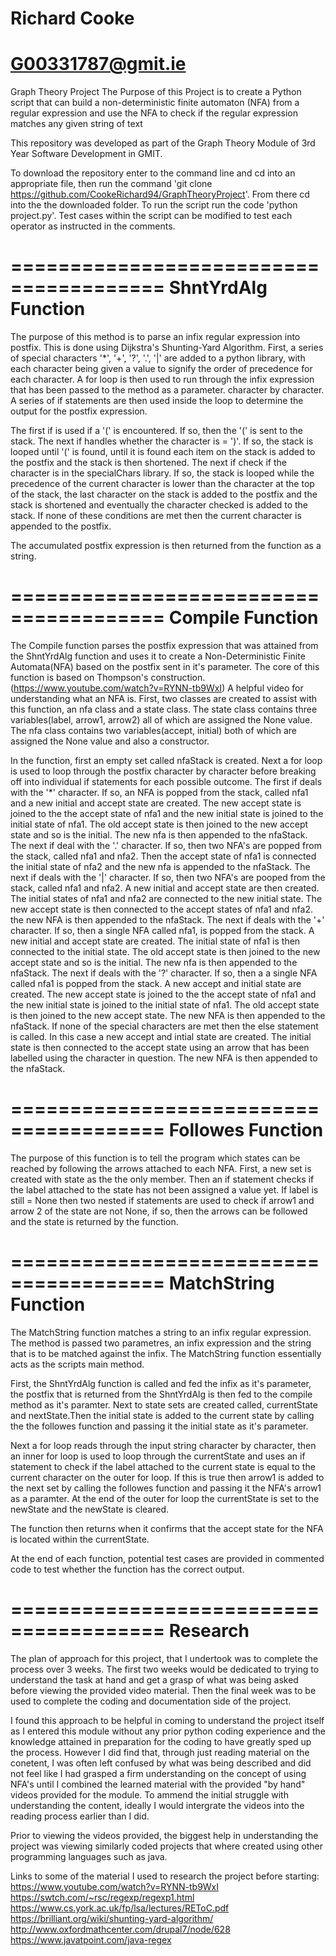 # Richard Cooke
# G00331787@gmit.ie

Graph Theory Project
The Purpose of this Project is to create a Python script that can build a non-deterministic finite automaton (NFA) from a regular expression and use the NFA to check if the regular expression matches any given string of text

This repository was developed as part of the Graph Theory Module of 3rd Year Software Development in GMIT.

To download the repository enter to the command line and cd into an appropriate file, then run the command 'git clone https://github.com/CookeRichard94/GraphTheoryProject'. From there cd into the the downloaded folder. To run the script run the code 'python project.py'. Test cases within the script can be modified to test each operator as instructed in the comments.

=======================================
          ShntYrdAlg Function
=======================================
The purpose of this method is to parse an infix regular expression into postfix. This is done using Dijkstra's Shunting-Yard Algorithm. First, a series of special characters '*', '+', '?', '.', '|' are added to a python library, with each character being given a value to signify the order of precedence for each character. A for loop is then used to run through the infix expression that has been passed to the method as a parameter. character by character. A series of if statements are then used inside the loop to determine the output for the postfix expression.

The first if is used if a '(' is encountered. If so, then the '(' is sent to the stack. The next if handles whether the character is = ')'. If so, the stack is looped until '(' is found, until it is found each item on the stack is added to the postfix and the stack is then shortened.
The next if check if the character is in the specialChars library. If so, the stack is looped while the precedence of the current character is lower than the character at the top of the stack, the last character on the stack is added to the postfix and the stack is shortened and eventually the character checked is added to the stack.
If none of these conditions are met then the current character is appended to the postfix.

The accumulated postfix expression is then returned from the function as a string.

=======================================
          Compile Function
=======================================
The Compile function parses the postfix expression that was attained from the ShntYrdAlg function and uses it to create a Non-Deterministic Finite Automata(NFA) based on the postfix sent in it's parameter. The core of this function is based on Thompson's construction. (https://www.youtube.com/watch?v=RYNN-tb9WxI) A helpful video for understanding what an NFA is.
First, two classes are created to assist with this function, an nfa class and a state class. The state class contains three variables(label, arrow1, arrow2) all of which are assigned the None value. The nfa class contains two variables(accept, initial) both of which are assigned the None value and also a constructor.

In the function, first an empty set called nfaStack is created. Next a for loop is used to loop through the postfix character by character before breaking off into individual if statements for each possible outcome. 
The first if deals with the '*' character. If so, an NFA is popped from the stack, called nfa1 and a new initial and accept state are created. The new accept state is joined to the the accept state of nfa1 and the new initial state is joined to the initial state of nfa1. The old accept state is then joined to the new accept state and so is the initial. The new nfa is then appended to the nfaStack.
The next if deal with the '.' character. If so, then two NFA's are popped from the stack, called nfa1 and nfa2. Then the accept state of nfa1 is connected the initial state of nfa2 and the new nfa is appended to the nfaStack.
The next if deals with the '|' character. If so, then two NFA's are pooped from the stack, called nfa1 and nfa2. A new initial and accept state are then created. The initial states of nfa1 and nfa2 are connected to the new initial state. The new accept state is then connected to the accept states of nfa1 and nfa2. the new NFA is then appended to the nfaStack.
The next if deals with the '+' character. If so, then a single NFA called nfa1, is popped from the stack. A new initial and accept state are created. The initial state of nfa1 is then connected to the initial state. The old accept state is then joined to the new accept state and so is the initial. The new nfa is then appended to the nfaStack.
The next if deals with the '?' character. If so, then a a single NFA called nfa1 is popped from the stack. A new accept and initial state are created. The new accept state is joined to the the accept state of nfa1 and the new initial state is joined to the initial state of nfa1. The old accept state is then joined to the new accept state. The new NFA is then appended to the nfaStack.
If none of the special characters are met then the else statement is called. In this case a new accept and intial state are created. The initial state is then connected to the accept state using an arrow that has been labelled using the character in question. The new NFA is then appended to the nfaStack.

=======================================
          Followes Function
=======================================
The purpose of this function is to tell the program which states can be reached by following the arrows attached to each NFA. First, a new set is created with state as the the only member. Then an if statement checks if the label attached to the state has not been assigned a value yet. If label is still = None then two nested if statements are used to check if arrow1 and arrow 2 of the state are not None, if so, then the arrows can be followed and the state is returned by the function.      

=======================================
          MatchString Function
=======================================
The MatchString function matches a string to an infix regular expression. The method is passed two parametres, an infix expression and the string that is to be matched against the infix. The MatchString function essentially acts as the scripts main method.

First, the ShntYrdAlg function is called and fed the infix as it's parameter, the postfix that is returned from the ShntYrdAlg is then fed to the compile method as it's paramter. Next to state sets are created called, currentState and nextState.Then the initial state is added to the current state by calling the the followes function and passing it the initial state as it's parameter.

Next a for loop reads through the input string character by character, then an inner for loop is used to loop through the currentState and uses an if statement to check if the label attached to the current state is equal to the current character on the outer for loop. If this is true then arrow1 is added to the next set by calling the followes function and passing it the NFA's arrow1 as a paramter. At the end of the outer for loop the currentState is set to the newState and the newState is cleared. 

The function then returns when it confirms that the accept state for the NFA is located within the currentState.


At the end of each function, potential test cases are provided in commented code to test whether the function has the correct output.

=======================================
               Research
=======================================
The plan of approach for this project, that I undertook was to complete the process over 3 weeks. The first two weeks would be dedicated to trying to understand the task at hand and get a grasp of what was being asked before viewing the provided video material. Then the final week was to be used to complete the coding and documentation side of the project.

I found this approach to be helpful in coming to understand the project itself as I entered this module without any prior python coding experience and the knowledge attained in preparation for the coding to have greatly sped up the process. However I did find that, through just reading material on the conetent, I was often left confused by what was being described and did not feel like I had grasped a firm understanding on the concept of using NFA's until I combined the learned material with the provided "by hand" videos provided for the module. To ammend the initial struggle with understanding the content, ideally I would intergrate the videos into the reading process earlier than I did.

Prior to viewing the videos provided, the biggest help in understanding the project was viewing similarly coded projects that where created using other programming languages such as java.

Links to some of the material I used to research the project before starting:
https://www.youtube.com/watch?v=RYNN-tb9WxI
https://swtch.com/~rsc/regexp/regexp1.html
https://www.cs.york.ac.uk/fp/lsa/lectures/REToC.pdf
https://brilliant.org/wiki/shunting-yard-algorithm/
http://www.oxfordmathcenter.com/drupal7/node/628
https://www.javatpoint.com/java-regex
